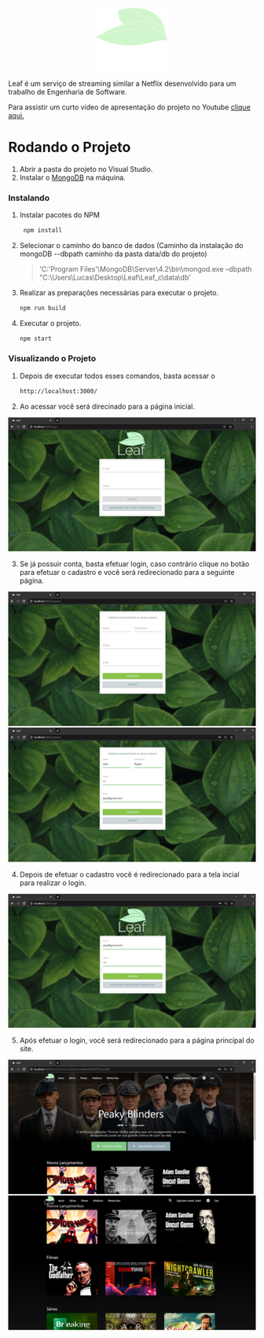 
<p align="center"> <img width="150" src="images-readme/logo.png"/> </p>

Leaf é um serviço de streaming similar a Netflix desenvolvido para um trabalho de Engenharia de Software. 

Para assistir um curto vídeo de apresentação do projeto no Youtube <a href="https://youtu.be/V8Dy22f9jS4" target="_blank">clique aqui.</a>


# Rodando o Projeto

1. Abrir a pasta do projeto no Visual Studio.
2. Instalar o <a href="https://www.mongodb.com/try/download/community" target="_blank">MongoDB</a> na máquina.

### Instalando 

1. Instalar pacotes do NPM
   ```sh 
    npm install
   ```
      
2. Selecionar o caminho do banco de dados (Caminho da instalação do mongoDB --dbpath caminho da pasta data/db do projeto)
     
    > 'C:\'Program Files'\MongoDB\Server\4.2\bin\mongod.exe –dbpath "C:\Users\Lucas\Desktop\Leaf\Leaf_c\data\db'
    

3. Realizar as preparações necessárias para executar o projeto.
    ```sh 
    npm run build 
    ```

4. Executar o projeto. 
    ```sh
    npm start
    ```

### Visualizando o Projeto

1. Depois de executar todos esses comandos, basta acessar o

   ```sh
   http://localhost:3000/
   ```
2. Ao acessar você será direcinado para a página inicial.
<img src="images-readme/1.png"/>

3. Se já possuir conta, basta efetuar login, caso contrário clique no botão para efetuar o cadastro e você será redirecionado para a seguinte página. 
<img src="images-readme/2.png"/>

<img src="images-readme/3.png"/>

4. Depois de efetuar o cadastro você é redirecionado para a tela incial para realizar o login. 

<img src="images-readme/4.png"/>

5. Após efetuar o login, você será redirecionado para a página principal do site.

<img src="images-readme/5.png"/>

<img src="images-readme/6.png"/>

